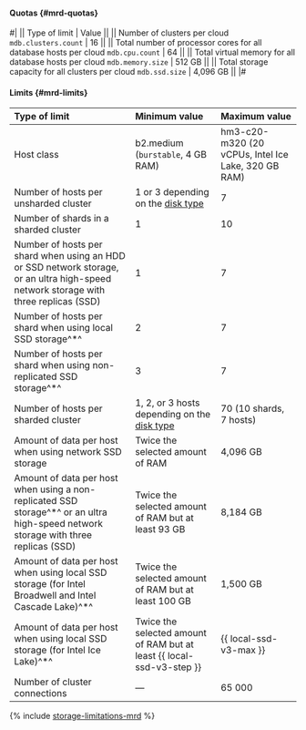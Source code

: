 #### Quotas {#mrd-quotas}

#|
|| Type of limit | Value ||
|| Number of clusters per cloud 
`mdb.clusters.count` | 16 ||
|| Total number of processor cores for all database hosts per cloud 
`mdb.cpu.count` | 64 ||
|| Total virtual memory for all database hosts per cloud 
`mdb.memory.size` | 512 GB ||
|| Total storage capacity for all clusters per cloud 
`mdb.ssd.size` | 4,096 GB ||
|#

#### Limits {#mrd-limits}


| Type of limit                                                                                           | Minimum value                  | Maximum value                             |
|:----------------------------------------------------------------------------------------------------------|:--------------------------------------|:--------------------------------------------------|
| Host class                                                                                               | b2.medium (`burstable`, 4 GB RAM)    | hm3-c20-m320 (20 vCPUs, Intel Ice Lake, 320 GB RAM) |
| Number of hosts per unsharded cluster                                                              | 1 or 3 depending on the [disk type](../../managed-redis/concepts/storage.md#storage-type-selection)                              | 7                                                 |
| Number of shards in a sharded cluster                                                                | 1                                     | 10                                                |
| Number of hosts per shard when using an HDD or SSD network storage, or an ultra high-speed network storage with three replicas (SSD) | 1                                     | 7                                                 |
| Number of hosts per shard when using local SSD storage^*^                 | 2                                     | 7                                                 |
| Number of hosts per shard when using non-replicated SSD storage^*^           | 3                                     | 7                                                 |
| Number of hosts per sharded cluster                                                                | 1, 2, or 3 hosts depending on the [disk type](../../managed-redis/concepts/storage.md#storage-type-selection)                 | 70 (10 shards, 7 hosts)                         |
| Amount of data per host when using network SSD storage | Twice the selected amount of RAM | 4,096 GB                                           |
| Amount of data per host when using a non-replicated SSD storage^*^ or an ultra high-speed network storage with three replicas (SSD) | Twice the selected amount of RAM but at least 93 GB                                  | 8,184 GB                                           |
| Amount of data per host when using local SSD storage (for Intel Broadwell and Intel Cascade Lake)^*^                     | Twice the selected amount of RAM but at least 100 GB                                 | 1,500 GB                                           |
| Amount of data per host when using local SSD storage (for Intel Ice Lake)^*^ | Twice the selected amount of RAM but at least {{ local-ssd-v3-step }}                               | {{ local-ssd-v3-max }}                                        |
| Number of cluster connections | — | 65 000 |

{% include [storage-limitations-mrd](./mrd/storage-limitations-note.md) %}

